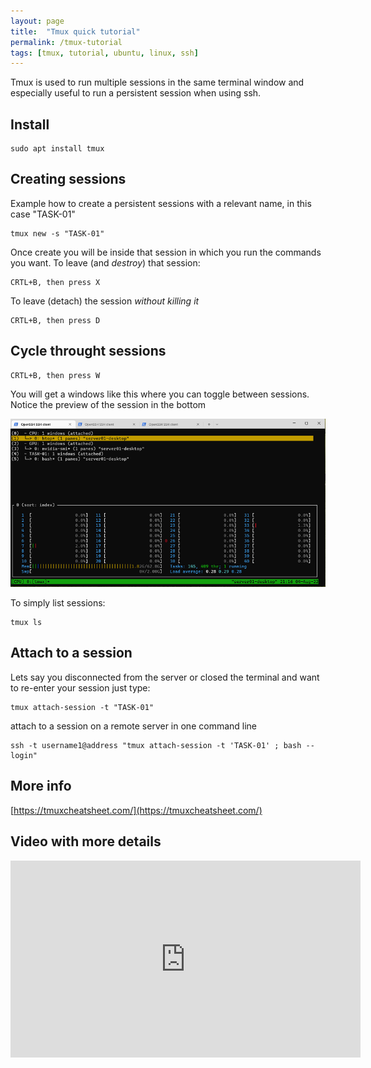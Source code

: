 ```yaml
---
layout: page
title:  "Tmux quick tutorial"
permalink: /tmux-tutorial
tags: [tmux, tutorial, ubuntu, linux, ssh]
---
```


Tmux is used to run multiple sessions in the same terminal window and especially useful to run a persistent session when using ssh.


## Install

```shell
sudo apt install tmux
```


## Creating sessions

Example how to create a persistent sessions with a relevant name, in this case "TASK-01"

```shell
tmux new -s "TASK-01"
```

Once create you will be inside that session in which you run the commands you want.
To leave (and *destroy*) that session:
```
CRTL+B, then press X
```

To leave (detach) the session *without killing it*
```
CRTL+B, then press D
```


## Cycle throught sessions

```
CRTL+B, then press W
```

You will get a windows like this where you can toggle between sessions.
Notice the preview of the session in the bottom

![tmux](/assets/ubuntu/tmux_select.png)


To simply list sessions:
```shell
tmux ls
```

## Attach to a session

Lets say you disconnected from the server or closed the terminal and want to re-enter your session just type:

```shell
tmux attach-session -t "TASK-01"
```

attach to a session on a remote server in one command line
```shell
ssh -t username1@address "tmux attach-session -t 'TASK-01' ; bash --login"
```

## More info

[https://tmuxcheatsheet.com/](https://tmuxcheatsheet.com/)

## Video with more details

<iframe width="560" height="315" src="https://www.youtube.com/embed/Tyqik5NJQ8s" title="YouTube video player" frameborder="0" allow="accelerometer; autoplay; clipboard-write; encrypted-media; gyroscope; picture-in-picture" allowfullscreen></iframe>